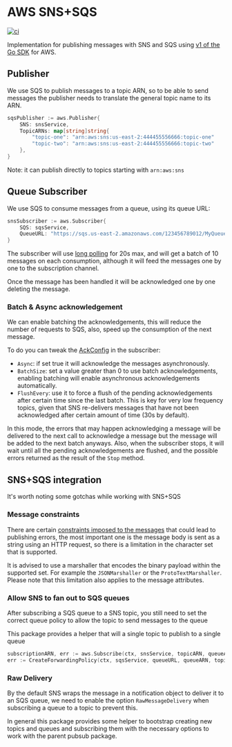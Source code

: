 # AWS SNS+SQS

[![ci][ci-badge]][ci-url]

Implementation for publishing messages with SNS and SQS using [v1 of the Go SDK](https://github.com/aws/aws-sdk-go) for AWS.

## Publisher
We use SQS to publish messages to a topic ARN, so to be able to send messages the
publisher needs to translate the general topic name to its ARN.

```go
sqsPublisher := aws.Publisher{
    SNS: snsService,
    TopicARNs: map[string]string{
        "topic-one": "arn:aws:sns:us-east-2:444455556666:topic-one"
        "topic-two": "arn:aws:sns:us-east-2:444455556666:topic-two"
    },
}
```

Note: it can publish directly to topics starting with `arn:aws:sns`  

## Queue Subscriber
We use SQS to consume messages from a queue, using its queue URL:
```go
snsSubscriber := aws.Subscriber{
    SQS: sqsService,
    QueueURL: "https://sqs.us-east-2.amazonaws.com/123456789012/MyQueue"
}
```
The subscriber will use [long polling](https://docs.aws.amazon.com/AWSSimpleQueueService/latest/SQSDeveloperGuide/sqs-short-and-long-polling.html)
for 20s max, and will get a batch of 10 messages on each consumption,
although it will feed the messages one by one to the subscription channel.

Once the message has been handled it will be acknowledged one by one deleting the message.

### Batch & Async acknowledgement
We can enable batching the acknowledgements, this will reduce the number of requests to SQS, also,
speed up the consumption of the next message.   

To do you can tweak the [AckConfig](subscriber.go#L42) in the subscriber:
* `Async`: if set true it will acknowledge the messages asynchronously.   
* `BatchSize`: set a value greater than 0 to use batch acknowledgements, enabling batching will enable asynchronous
 acknowledgements automatically.   
* `FlushEvery`: use it to force a flush of the pending acknowledgements after certain time since the last
batch. This is key for very low frequency topics, given that SNS re-delivers messages that have not been acknowledged
after certain amount of time (30s by default).   

In this mode, the errors that may happen acknowledging a message will be delivered to the next call 
to acknowledge a message but the message will be added to the next batch anyways. Also, when the 
subscriber stops, it will wait until all the pending acknowledgements are flushed, and the possible 
errors returned as the result of the `Stop` method.

## SNS+SQS integration
It's worth noting some gotchas while working with SNS+SQS

### Message constraints
There are certain [constraints imposed to the messages](https://docs.aws.amazon.com/sdk-for-go/api/service/sns/#PublishInput)
that could lead to publishing errors, the most important one is the message body is sent as a
string using an HTTP request, so there is a limitation in the character set that is supported.

It is advised to use a marshaller that encodes the binary payload within the supported set. 
For example the `JSONMarshaller` or the `ProtoTextMarshaller`. Please note that this limitation
 also applies to the message attributes.  

### Allow SNS to fan out to SQS queues
After subscribing a SQS queue to a SNS topic, you still need to set the correct queue policy to allow
the topic to send messages to the queue

This package provides a helper that will a single topic to publish to a single queue
```go
subscriptionARN, err := aws.Subscribe(ctx, snsService, topicARN, queueARN)
err := CreateForwardingPolicy(ctx, sqsService, queueURL, queueARN, topicARN)
```

### Raw Delivery
By the default SNS wraps the message in a notification object to deliver it to an SQS queue, 
we need to enable the option `RawMessageDelivery` when subscribing a queue to a topic to prevent
this.

In general this package provides some helper to bootstrap creating new topics and queues and subscribing
 them with the necessary options to work with the parent pubsub package.   

[ci-badge]: https://github.com/hmoragrega/pubsub/workflows/AWS/badge.svg
[ci-url]:   https://github.com/hmoragrega/pubsub/actions?query=workflow%3AAWS
